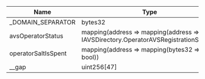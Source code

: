 | Name                | Type                                                                                     | Slot | Offset | Bytes | Contract                                                       |
|---------------------|------------------------------------------------------------------------------------------|------|--------|-------|----------------------------------------------------------------|
| _DOMAIN_SEPARATOR   | bytes32                                                                                  | 0    | 0      | 32    | src/contracts/core/AVSDirectoryStorage.sol:AVSDirectoryStorage |
| avsOperatorStatus   | mapping(address => mapping(address => enum IAVSDirectory.OperatorAVSRegistrationStatus)) | 1    | 0      | 32    | src/contracts/core/AVSDirectoryStorage.sol:AVSDirectoryStorage |
| operatorSaltIsSpent | mapping(address => mapping(bytes32 => bool))                                             | 2    | 0      | 32    | src/contracts/core/AVSDirectoryStorage.sol:AVSDirectoryStorage |
| __gap               | uint256[47]                                                                              | 3    | 0      | 1504  | src/contracts/core/AVSDirectoryStorage.sol:AVSDirectoryStorage |
